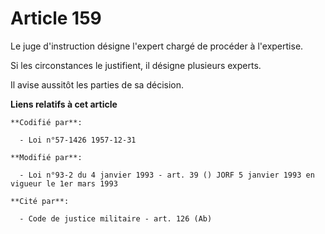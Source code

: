 # Article 159

Le juge d'instruction désigne l'expert chargé de procéder à l'expertise.

Si les circonstances le justifient, il désigne plusieurs experts.

Il avise aussitôt les parties de sa décision.

**Liens relatifs à cet article**

	**Codifié par**:

	  - Loi n°57-1426 1957-12-31

	**Modifié par**:

	  - Loi n°93-2 du 4 janvier 1993 - art. 39 () JORF 5 janvier 1993 en vigueur le 1er mars 1993

	**Cité par**:

	  - Code de justice militaire - art. 126 (Ab)
